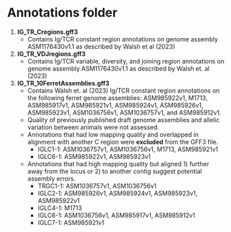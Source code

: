# Annotations folder
1. **IG_TR_Cregions.gff3**
   - Contains Ig/TCR constant region annotations on genome assembly ASM1176430v1.1 as described by Walsh et al (2023)
2. **IG_TR_VDJregions.gff3**
   - Contains Ig/TCR variable, diversity, and joining region annotations on genome assembly ASM1176430v1.1 as described by Walsh et. al (2023)
3. **IG_TR_10FerretAssemblies.gff3**
   - Contains Walsh et. al (2023) Ig/TCR constant region annotations on the following ferret genome assemblies: ASM985922v1, M1713, ASM985917v1, ASM985921v1, ASM985924v1, ASM985926v1, ASM985923v1, ASM1036756v1, ASM1036757v1, and ASM985912v1.
   - Quality of previously published draft genome assemblies and allelic variation between animals were not assessed.
   - Annotations that had low mapping quality and overlapped in alignment with another C region were **excluded** from the GFF3 file.
      -   IGLC1-1: ASM1036757v1, ASM1036756v1, M1713, ASM985921v1
      -   IGLC6-1: ASM985922v1, ASM985923v1
   - Annotations that had high mapping quality but aligned 1) further away from the locus or 2) to another contig suggest potential assembly errors.
      -   TRGC1-1: ASM1036757v1, ASM1036756v1
      -   IGLC2-1: ASM985926v1, ASM985924v1, ASM985923v1, ASM985922v1
      -   IGLC4-1: M1713
      -   IGLC6-1: ASM1036756v1, ASM985917v1, ASM985912v1
      -   IGLC7-1: ASM985921v1
